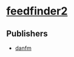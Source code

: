 # [feedfinder2](https://pypi.org/project/feedfinder2)



## Publishers
- [danfm](https://pypi.org/user/danfm)

